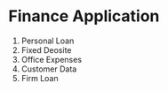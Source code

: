 # Finance Application
1) Personal Loan
2) Fixed Deosite
3) Office Expenses
4) Customer Data
5) Firm Loan
